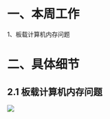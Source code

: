 # 一、本周工作
1、板载计算机内存问题


# 二、具体细节
## 2.1 板载计算机内存问题
 ![](https://github.com/Darren-pty/darren/blob/main/Learning%20of%20way/Semester/picture/2.gif)
